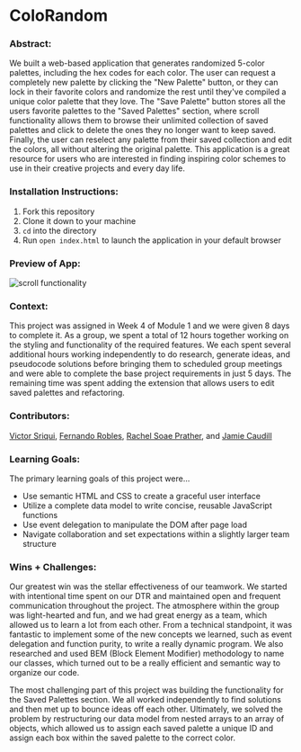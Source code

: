 # ColoRandom

### Abstract:
[//]: <> (Briefly describe what you built and its features. What problem is the app solving? How does this application solve that problem?)
We built a web-based application that generates randomized 5-color palettes, including the hex codes for each color. The user can request a completely new palette by clicking the "New Palette" button, or they can lock in their favorite colors and randomize the rest until they've compiled a unique color palette that they love. The "Save Palette" button stores all the users favorite palettes to the "Saved Palettes" section, where scroll functionality allows them to browse their unlimited collection of saved palettes and click to delete the ones they no longer want to keep saved. Finally, the user can reselect any palette from their saved collection and edit the colors, all without altering the original palette. This application is a great resource for users who are interested in finding inspiring color schemes to use in their creative projects and every day life.

### Installation Instructions:
[//]: <> (What steps does a person have to take to get your app cloned down and running?)
1. Fork this repository
2. Clone it down to your machine
3. `cd` into the directory
4. Run `open index.html` to launch the application in your default browser

### Preview of App:
[//]: <> (Provide ONE gif or screenshot of your application - choose the "coolest" piece of functionality to show off.)
![scroll functionality](https://imgur.com/MikTsSn.gif)

### Context:
[//]: <> (Give some context for the project here. How long did you have to work on it? How far into the Turing program are you?)
This project was assigned in Week 4 of Module 1 and we were given 8 days to complete it. As a group, we spent a total of 12 hours together working on the styling and functionality of the required features. We each spent several additional hours working independently to do research, generate ideas, and pseudocode solutions before bringing them to scheduled group meetings and were able to complete the base project requirements in just 5 days. The remaining time was spent adding the extension that allows users to edit saved palettes and refactoring. 

### Contributors:
[//]: <> (Who worked on this application? Link to their GitHubs.)
[Victor Sriqui](https://github.com/vsriqui), [Fernando Robles](https://github.com/fernandorobles97), [Rachel Soae Prather](https://github.com/rachelsoae), and [Jamie Caudill](https://github.com/JamieCaudill)

### Learning Goals:
[//]: <> (What were the learning goals of this project? What tech did you work with?)
The primary learning goals of this project were...
- Use semantic HTML and CSS to create a graceful user interface
- Utilize a complete data model to write concise, reusable JavaScript functions
- Use event delegation to manipulate the DOM after page load
- Navigate collaboration and set expectations within a slightly larger team structure

### Wins + Challenges:
[//]: <> (What are 2-3 wins you have from this project? What were some challenges you faced - and how did you get over them?)
Our greatest win was the stellar effectiveness of our teamwork. We started with intentional time spent on our DTR and maintained open and frequent communication throughout the project. The atmosphere within the group was light-hearted and fun, and we had great energy as a team, which allowed us to learn a lot from each other. From a technical standpoint, it was fantastic to implement some of the new concepts we learned, such as event delegation and function purity, to write a really dynamic program. We also researched and used BEM (Block Element Modifier) methodology to name our classes, which turned out to be a really efficient and semantic way to organize our code. 

The most challenging part of this project was building the functionality for the Saved Palettes section. We all worked independently to find solutions and then met up to bounce ideas off each other. Ultimately, we solved the problem by restructuring our data model from nested arrays to an array of objects, which allowed us to assign each saved palette a unique ID and assign each box within the saved palette to the correct color. 

